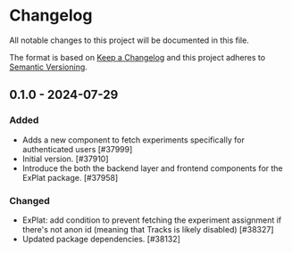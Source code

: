 # Changelog

All notable changes to this project will be documented in this file.

The format is based on [Keep a Changelog](https://keepachangelog.com/en/1.0.0/)
and this project adheres to [Semantic Versioning](https://semver.org/spec/v2.0.0.html).

## 0.1.0 - 2024-07-29
### Added
- Adds a new component to fetch experiments specifically for authenticated users [#37999]
- Initial version. [#37910]
- Introduce the both the backend layer and frontend components for the ExPlat package. [#37958]

### Changed
- ExPlat: add condition to prevent fetching the experiment assignment if there's not anon id (meaning that Tracks is likely disabled) [#38327]
- Updated package dependencies. [#38132]

